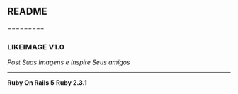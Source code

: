 ## README
=========

### LIKEIMAGE V1.0


*Post Suas Imagens e Inspire Seus amigos*

-----------------------------------------


**Ruby On Rails 5**
**Ruby 2.3.1**
